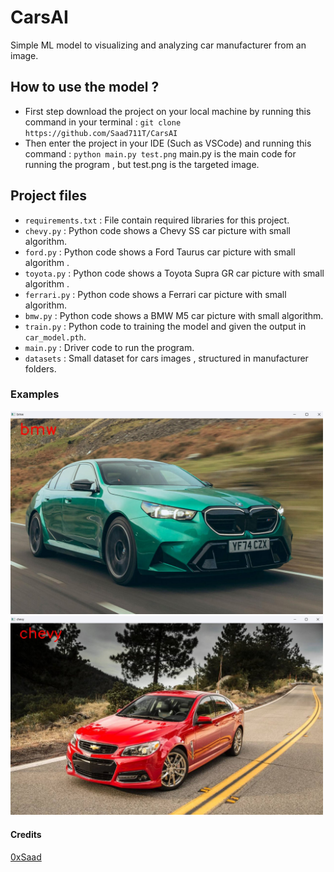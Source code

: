 # CarsAI
Simple ML model to visualizing and analyzing car manufacturer from an image.

## How to use the model ?
- First step download the project on your local machine by running this command in your terminal : `git clone https://github.com/Saad711T/CarsAI`
- Then enter the project in your IDE (Such as VSCode) and running this command : `python main.py test.png` main.py is the main code for running the program , but test.png is the targeted image.
## Project files
- `requirements.txt` : File contain required libraries for this project.
- `chevy.py` : Python code shows a Chevy SS car picture with small algorithm.
- `ford.py` : Python code shows a Ford Taurus car picture with small algorithm .
- `toyota.py` : Python code shows a Toyota Supra GR car picture with small algorithm .
- `ferrari.py` : Python code shows a Ferrari car picture with small algorithm.
- `bmw.py` : Python code shows a BMW M5 car picture with small algorithm.
- `train.py` : Python code to training the model and given the output in `car_model.pth`.
- `main.py` : Driver code to run the program.
- `datasets` : Small dataset for cars images , structured in manufacturer folders.

### Examples
<img src="tests_success/bmw.jpg" alt="bmw" width="500px">

<br>

<img src="tests_success/chevy.jpg" alt="chevy" width="500px">

#### Credits
[0xSaad](https://www.linkedin.com/in/saadalmalki711)
